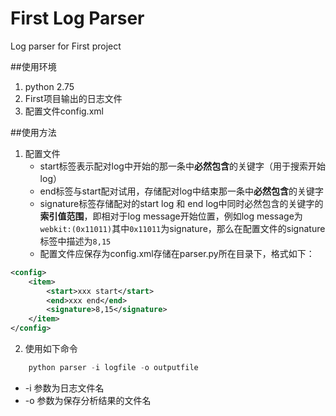 # First Log Parser
Log parser for First project

##使用环境
1. python 2.75
2. First项目输出的日志文件
3. 配置文件config.xml

##使用方法
1. 配置文件  
	* start标签表示配对log中开始的那一条中**必然包含**的关键字（用于搜索开始log）
	* end标签与start配对试用，存储配对log中结束那一条中**必然包含**的关键字
	* signature标签存储配对的start log 和 end log中同时必然包含的关键字的**索引值范围**，即相对于log message开始位置，例如log message为`webkit:(0x11011)`其中`0x11011`为signature，那么在配置文件的signature标签中描述为`8,15`
	* 配置文件应保存为config.xml存储在parser.py所在目录下，格式如下：

```xml
<config>
	<item>
		<start>xxx start</start>
		<end>xxx end</end>
		<signature>8,15</signature>
	</item>
</config>	
```
2. 使用如下命令  

```c
	python parser -i logfile -o outputfile
```  
* -i 参数为日志文件名
* -o 参数为保存分析结果的文件名